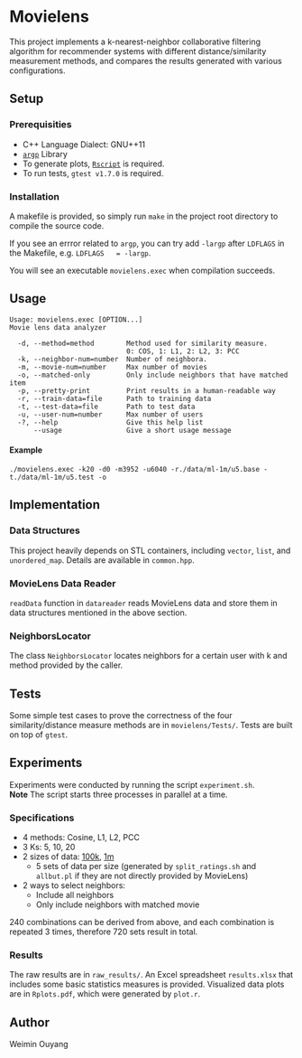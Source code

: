 # Movielens
This project implements a k-nearest-neighbor collaborative filtering algorithm for recommender systems with different distance/similarity measurement methods, and compares the results generated with various configurations.

## Setup

### Prerequisities
* C++ Language Dialect: GNU++11
* [`argp`](http://www.gnu.org/software/libc/manual/html_node/Argp.html) Library
* To generate plots, [`Rscript`](https://www.r-project.org) is required.
* To run tests, `gtest v1.7.0` is required.

### Installation
A makefile is provided, so simply run `make` in the project root directory to compile the source code.

If you see an errror related to `argp`, you can try add `-largp` after `LDFLAGS` in the Makefile, e.g. `LDFLAGS   = -largp`.

You will see an executable `movielens.exec` when compilation succeeds.

## Usage
```
Usage: movielens.exec [OPTION...]
Movie lens data analyzer

  -d, --method=method        Method used for similarity measure.
                             0: COS, 1: L1, 2: L2, 3: PCC
  -k, --neighbor-num=number  Number of neighbora.
  -m, --movie-num=number     Max number of movies
  -o, --matched-only         Only include neighbors that have matched item
  -p, --pretty-print         Print results in a human-readable way
  -r, --train-data=file      Path to training data
  -t, --test-data=file       Path to test data
  -u, --user-num=number      Max number of users
  -?, --help                 Give this help list
      --usage                Give a short usage message
```

#### Example
```
./movielens.exec -k20 -d0 -m3952 -u6040 -r./data/ml-1m/u5.base -t./data/ml-1m/u5.test -o
```

## Implementation

### Data Structures
This project heavily depends on STL containers, including `vector`, `list`, and `unordered_map`. Details are available in `common.hpp`.

### MovieLens Data Reader
`readData` function in `datareader` reads MovieLens data and store them in data structures mentioned in the above section.

### NeighborsLocator
The class `NeighborsLocator` locates neighbors for a certain user with k and method provided by the caller.  

## Tests
 Some simple test cases to prove the correctness of the four similarity/distance measure methods are in `movielens/Tests/`. Tests are built on top of `gtest`.


## Experiments
Experiments were conducted by running the script `experiment.sh`.  
**Note** The script starts three processes in parallel at a time.

### Specifications
* 4 methods: Cosine, L1, L2, PCC
* 3 Ks: 5, 10, 20
* 2 sizes of data: [100k](http://grouplens.org/datasets/movielens/100k/), [1m](http://grouplens.org/datasets/movielens/1m/)
  * 5 sets of data per size (generated by `split_ratings.sh` and `allbut.pl` if they are not directly provided by MovieLens)
* 2 ways to select neighbors:
  * Include all neighbors
  * Only include neighbors with matched movie

240 combinations can be derived from above, and each combination is repeated 3 times, therefore 720 sets result in total.

### Results
The raw results are in `raw_results/`. An Excel spreadsheet `results.xlsx` that includes some basic statistics measures is provided. Visualized data plots are in `Rplots.pdf`, which were generated by `plot.r`.

## Author
Weimin Ouyang
